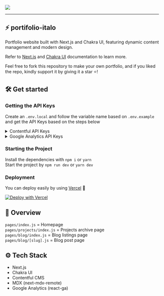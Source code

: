 ![](https://i.imgur.com/aUVHd1c.png)

---

## ⚡ portifolio-italo

Portfolio website built with Next.js and Chakra UI, featuring dynamic content management and modern design.

Refer to [Next.js](https://nextjs.org/docs/) and [Chakra UI](https://chakra-ui.com/docs) documentation to learn more.

Feel free to fork this repository to make your own portfolio, and if you liked the repo, kindly support it by giving it a star ⭐!

## 🛠 Get started
### Getting the API Keys
Create an `.env.local` and follow the variable name based on `.env.example` and get the API Keys based on the steps below  

<details>
<summary>Contentful API Keys</summary>
<p>
<br>
1. Create a <a href="https://www.contentful.com/sign-up/">Contentful</a> account <br>
2. Add a Community Space (It's free!)  <br>
3. Choose "I create content"  <br>
4. Go to content model and start to add content type  <br>

> 📌  In this portfolio website, it has 5 Content type which is:  
> > ~~1. BlogPosts~~  
> > After the [⚡2.0.0 update](https://github.com/abdulrcs/abdulrahman.id/pull/17), I use Github Issues as blog content!  
> > More details about this on: https://italosantana.dev/blog/unleash-your-dev-blog-write-more-with-github-issues-as-your-cms
> 2. FeaturedProjects
> 3. Projects
> 4. Introduction
> 5. ContactMe
> 
> You must add this exact name since it's the ID that's used in the code.

5. Add the content type according to these fields:  <br>
	![](https://i.imgur.com/OD1oWG2.png)
	![](https://i.imgur.com/nIkloDk.png)
	![](https://user-images.githubusercontent.com/54136956/166127110-7baaef65-87b1-4f89-bbf5-eae3207f9ba6.png)
	![image](https://user-images.githubusercontent.com/54136956/166127116-66f51c82-8944-4cf6-9ecf-cdcc6e2b10a2.png)

6. Go to settings -> API Keys -> Content Delivery / Preview tokens -> "Your space name"
copy the Space ID and Content Delivery API access token  <br>
7. Put it into the environment variables according to `.env.example` and you're all set! <br>
</p>
</details>


<details>
<summary>Google Analytics API Keys</summary>
<p>
<br>
  1. Create a <a href="https://analytics.google.com/">Google Analytics</a> account, in the <i>property settings</i> part, don't forget to <b>turn on Universal Analytics</b><br>
  2. After that, you'll see a code starting with <code>UA-</code> <br>
  3. Copy those code and put it into environment variables according to <code>env.example</code> and done! <br>
  </p>
</details>  

### Starting the Project
Install the dependencies with `npm i` or `yarn`  
Start the project by `npm run dev` or `yarn dev`  
  
### Deployment
You can deploy easily by using [Vercel](https://vercel.com/) 🎉  
  
[![Deploy with Vercel](https://vercel.com/button)](https://vercel.com/new/git/external?repository-url=https%3A%2F%2Fgithub.com%2Fitalosantana%2Fportifolio-italo)

## 📌 Overview
`pages/index.js` = Homepage  
`pages/projects/index.js` = Projects archive page  
`pages/blog/index.js` = Blog listings page  
`pages/blog/[slug].js` = Blog post page  

## ⚙ Tech Stack
- Next.js
- Chakra UI
- Contentful CMS
- MDX (next-mdx-remote)
- Google Analytics (react-ga)
